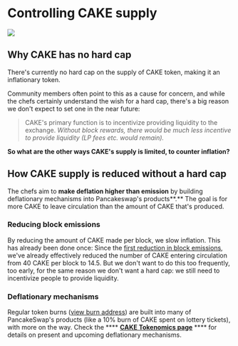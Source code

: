 # Controlling CAKE supply

![](<../../.gitbook/assets/docs masthead (17) (1).png>)

## Why CAKE has no hard cap

There's currently no hard cap on the supply of CAKE token, making it an inflationary token.&#x20;

Community members often point to this as a cause for concern, and while the chefs certainly understand the wish for a hard cap, there's a big reason we don't expect to set one in the near future:

> CAKE's primary function is to incentivize providing liquidity to the exchange. _Without block rewards, there would be much less incentive to provide liquidity (LP fees etc. would remain)._

**So what are the other ways CAKE's supply is limited, to counter inflation?**&#x20;

## How CAKE supply is reduced without a hard cap

The chefs aim to **make deflation higher than emission** by building deflationary mechanisms into Pancakeswap's products**.** The goal is for more CAKE to leave circulation than the amount of CAKE that's produced.

### Reducing block emissions&#x20;

By reducing the amount of CAKE made per block, we slow inflation. This has already been done once: Since the [first reduction in block emissions](https://voting.pancakeswap.finance/#/pancake/proposal/QmWSQZsqakCMQ1bmcoEsKzStdtdFHL6cohSjnMV9ira1EC), we've already effectively reduced the number of CAKE entering circulation from 40 CAKE per block to 14.5. But we don't want to do this too frequently, too early, for the same reason we don't want a hard cap: we still need to incentivize people to provide liquidity.

### Deflationary mechanisms

Regular token burns ([view burn address](https://bscscan.com/token/0x0e09fabb73bd3ade0a17ecc321fd13a19e81ce82?a=0x000000000000000000000000000000000000dead)) are built into many of PancakeSwap's products (like a 10% burn of CAKE spent on lottery tickets), with more on the way. Check the **** [**CAKE Tokenomics page**](https://docs.pancakeswap.finance/tokenomics/cake/cake-tokenomics) **** for details on present and upcoming deflationary mechanisms.

